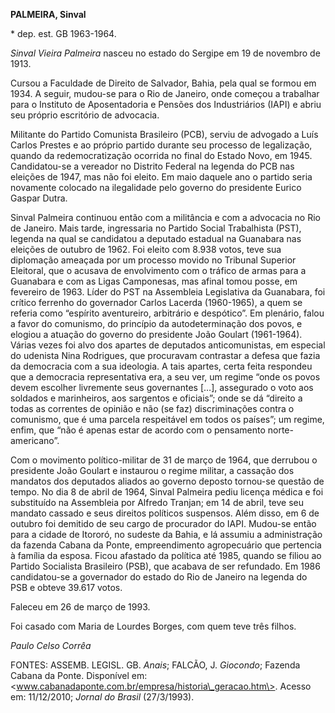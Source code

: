 **PALMEIRA, Sinval**

\* dep. est. GB 1963-1964.

*Sinval Vieira Palmeira* nasceu no estado do Sergipe em 19 de novembro
de 1913.

Cursou a Faculdade de Direito de Salvador, Bahia, pela qual se formou em
1934. A seguir, mudou-se para o Rio de Janeiro, onde começou a trabalhar
para o Instituto de Aposentadoria e Pensões dos Industriários (IAPI) e
abriu seu próprio escritório de advocacia.

Militante do Partido Comunista Brasileiro (PCB), serviu de advogado a
Luís Carlos Prestes e ao próprio partido durante seu processo de
legalização, quando da redemocratização ocorrida no final do Estado
Novo, em 1945. Candidatou-se a vereador no Distrito Federal na legenda
do PCB nas eleições de 1947, mas não foi eleito. Em maio daquele ano o
partido seria novamente colocado na ilegalidade pelo governo do
presidente Eurico Gaspar Dutra.

Sinval Palmeira continuou então com a militância e com a advocacia no
Rio de Janeiro. Mais tarde, ingressaria no Partido Social Trabalhista
(PST), legenda na qual se candidatou a deputado estadual na Guanabara
nas eleições de outubro de 1962. Foi eleito com 8.938 votos, teve sua
diplomação ameaçada por um processo movido no Tribunal Superior
Eleitoral, que o acusava de envolvimento com o tráfico de armas para a
Guanabara e com as Ligas Camponesas, mas afinal tomou posse, em
fevereiro de 1963. Líder do PST na Assembleia Legislativa da Guanabara,
foi crítico ferrenho do governador Carlos Lacerda (1960-1965), a quem se
referia como “espírito aventureiro, arbitrário e despótico”. Em
plenário, falou a favor do comunismo, do princípio da autodeterminação
dos povos, e elogiou a atuação do governo do presidente João Goulart
(1961-1964). Várias vezes foi alvo dos apartes de deputados
anticomunistas, em especial do udenista Nina Rodrigues, que procuravam
contrastar a defesa que fazia da democracia com a sua ideologia. A tais
apartes, certa feita respondeu que a democracia representativa era, a
seu ver, um regime “onde os povos devem escolher livremente seus
governantes […], assegurado o voto aos soldados e marinheiros, aos
sargentos e oficiais”; onde se dá “direito a todas as correntes de
opinião e não (se faz) discriminações contra o comunismo, que é uma
parcela respeitável em todos os países”; um regime, enfim, que “não é
apenas estar de acordo com o pensamento norte-americano”.

Com o movimento político-militar de 31 de março de 1964, que derrubou o
presidente João Goulart e instaurou o regime militar, a cassação dos
mandatos dos deputados aliados ao governo deposto tornou-se questão de
tempo. No dia 8 de abril de 1964, Sinval Palmeira pediu licença médica e
foi substituído na Assembleia por Alfredo Tranjan; em 14 de abril, teve
seu mandato cassado e seus direitos políticos suspensos. Além disso, em
6 de outubro foi demitido de seu cargo de procurador do IAPI. Mudou-se
então para a cidade de Itororó, no sudeste da Bahia, e lá assumiu a
administração da fazenda Cabana da Ponte, empreendimento agropecuário
que pertencia à família da esposa. Ficou afastado da política até 1985,
quando se filiou ao Partido Socialista Brasileiro (PSB), que acabava de
ser refundado. Em 1986 candidatou-se a governador do estado do Rio de
Janeiro na legenda do PSB e obteve 39.617 votos.

Faleceu em 26 de março de 1993.

Foi casado com Maria de Lourdes Borges, com quem teve três filhos.

*Paulo Celso Corrêa*

FONTES: ASSEMB. LEGISL. GB. *Anais*; FALCÃO, J. *Giocondo*; Fazenda
Cabana da Ponte. Disponível em:
\<www.cabanadaponte.com.br/empresa/historia\_geracao.htm\>. Acesso em:
11/12/2010; *Jornal do Brasil* (27/3/1993).
